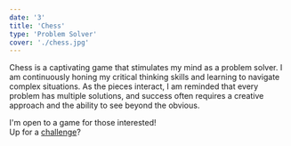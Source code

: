 ```yaml
---
date: '3'
title: 'Chess'
type: 'Problem Solver'
cover: './chess.jpg'
---
```


Chess is a captivating game that stimulates my mind as a problem solver. I am continuously honing my critical thinking skills and learning to navigate complex situations. As the pieces interact, I am reminded that every problem has multiple solutions, and success often requires a creative approach and the ability to see beyond the obvious.

I'm open to a game for those interested! <br>
Up for a [challenge](https://play.chess.com/rqfNm)?
